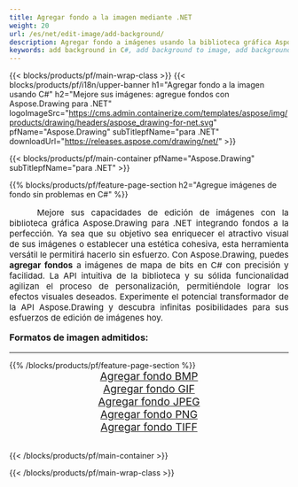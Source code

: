 ```yaml
---
title: Agregar fondo a la imagen mediante .NET
weight: 20
url: /es/net/edit-image/add-background/
description: Agregar fondo a imágenes usando la biblioteca gráfica Aspose.Drawing para .NET (C#)
keywords: add background in C#, add background to image, add background to bitmap, graphic library para .NET, edit images, edit background, drawing API
---
```


{{< blocks/products/pf/main-wrap-class >}}
{{< blocks/products/pf/i18n/upper-banner h1="Agregar fondo a la imagen usando C#" h2="Mejore sus imágenes: agregue fondos con Aspose.Drawing para .NET" logoImageSrc="https://cms.admin.containerize.com/templates/aspose/img/products/drawing/headers/aspose_drawing-for-net.svg" pfName="Aspose.Drawing" subTitlepfName="para .NET" downloadUrl="https://releases.aspose.com/drawing/net/" >}}

{{< blocks/products/pf/main-container pfName="Aspose.Drawing" subTitlepfName="para .NET" >}}

{{% blocks/products/pf/feature-page-section  h2="Agregue imágenes de fondo sin problemas en C#" %}}
<p align="justify" style="text-indent:50px;font-size:15px;">
Mejore sus capacidades de edición de imágenes con la biblioteca gráfica Aspose.Drawing para .NET integrando fondos a la perfección. Ya sea que su objetivo sea enriquecer el atractivo visual de sus imágenes o establecer una estética cohesiva, esta herramienta versátil le permitirá hacerlo sin esfuerzo. Con Aspose.Drawing, puedes <b>agregar fondos</b> a imágenes de mapa de bits en C# con precisión y facilidad. La API intuitiva de la biblioteca y su sólida funcionalidad agilizan el proceso de personalización, permitiéndole lograr los efectos visuales deseados. Experimente el potencial transformador de la API Aspose.Drawing y descubra infinitas posibilidades para sus esfuerzos de edición de imágenes hoy.</p>

<h3 style="margin-top:16px;">
Formatos de imagen admitidos:
</h3>

<hr/>
{{% /blocks/products/pf/feature-page-section %}}
<div class="container-fluid productfamilypage bg-gray">
    <div class="convertypes bg-gray agp-content section">
        <div class="container">
		    <div class="row other-converters" style="font-size: 19px;text-align:center;">
		        <div class='col-md-3 other-converter remove-lp remove-rp'><a href="bmp/" style="padding:15px;">Agregar fondo BMP</a></div>
                <div class='col-md-3 other-converter remove-lp remove-rp'><a href="gif/" style="padding:15px;">Agregar fondo GIF</a></div>
                <div class='col-md-3 other-converter remove-lp remove-rp'><a href="jpeg/" style="padding:15px;">Agregar fondo JPEG</a></div>
                <div class='col-md-3 other-converter remove-lp remove-rp'><a href="png/" style="padding:15px;">Agregar fondo PNG</a></div>
                <div class='col-md-3 other-converter remove-lp remove-rp'><a href="tiff/" style="padding:15px;">Agregar fondo TIFF</a></div>
             </div>
        </div>
    </div>
</div>
<br/>

{{< /blocks/products/pf/main-container >}}

{{< /blocks/products/pf/main-wrap-class >}}
